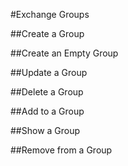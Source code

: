 #Exchange Groups

##Create a Group

##Create an Empty Group

##Update a Group

##Delete a Group

##Add to a Group

##Show a Group

##Remove from a Group